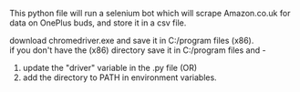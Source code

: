 This python file will run a selenium bot which will scrape Amazon.co.uk for data on OnePlus buds, and store it in a csv file.

download chromedriver.exe and save it in C:/program files (x86).  
if you don't have the (x86) directory save it in C:/program files and -
1. update the "driver" variable in the .py file (OR)
2. add the directory to PATH in environment variables.
